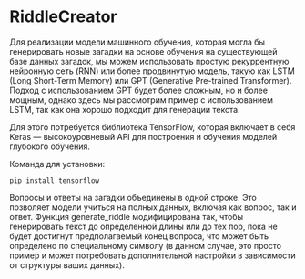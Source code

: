 # RiddleCreator

Для реализации модели машинного обучения, которая могла бы генерировать новые загадки на основе обучения на существующей базе данных загадок, мы можем использовать простую рекуррентную нейронную сеть (RNN) или более продвинутую модель, такую как LSTM (Long Short-Term Memory) или GPT (Generative Pre-trained Transformer). Подход с использованием GPT будет более сложным, но и более мощным, однако здесь мы рассмотрим пример с использованием LSTM, так как она хорошо подходит для генерации текста.

Для этого потребуется библиотека TensorFlow, которая включает в себя Keras — высокоуровневый API для построения и обучения моделей глубокого обучения.

Команда для установки: 

```pip install tensorflow```

Вопросы и ответы на загадки объединены в одной строке. Это позволяет модели учиться на полных данных, включая как вопрос, так и ответ. Функция generate_riddle модифицирована так, чтобы генерировать текст до определенной длины или до тех пор, пока не будет достигнут предполагаемый конец вопроса, что может быть определено по специальному символу (в данном случае, это просто пример и может потребовать дополнительной настройки в зависимости от структуры ваших данных).
